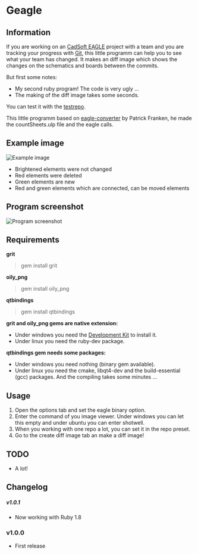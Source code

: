 # Geagle

## Information
If you are working on an [CadSoft EAGLE](http://www.cadsoftusa.com/eagle-pcb-design-software/) project with a team and you are tracking your progress with [Git](http://git-scm.com/), this little programm can help you to see what your team has changed. It makes an diff image which shows the changes on the schematics and boards between the commits.

But first some notes:
* My second ruby program! The code is very ugly ...
* The making of the diff image takes some seconds.

You can test it with the [testrepo](https://github.com/hurik/visual-diffs-for-eagle-and-git_testrepo).

This little programm based on [eagle-converter](https://gitorious.org/gitedaous/eagle-converter) by Patrick Franken, he made the countSheets.ulp file and the eagle calls.


## Example image
![Example image](/hurik/geagle/raw/master/example.png)
* Brightened elements were not changed
* Red elements were deleted
* Green elements are new
* Red and green elements which are connected, can be moved elements


## Program screenshot
![Program screenshot](/hurik/geagle/raw/master/screenshot.png)


## Requirements
**grit**
> gem install grit

**oily_png**
> gem install oily_png

**qtbindings**
> gem install qtbindings

**grit and oily_png gems are native extension:**
* Under windows you need the [Development Kit](https://github.com/oneclick/rubyinstaller/wiki/Development-Kit) to install it.
* Under linux you need the ruby-dev package.

**qtbindings gem needs some packages:**
* Under windows you need nothing (binary gem available).
* Under linux you need the cmake, libqt4-dev and the build-essential (gcc) packages. And the compiling takes some minutes ...


## Usage
1. Open the options tab and set the eagle binary option.
1. Enter the command of you image viewer. Under windows you can let this empty and under ubuntu you can enter shotwell.
1. When you working with one repo a lot, you can set it in the repo preset.
1. Go to the create diff image tab an make a diff image!


## TODO
* A lot!


## Changelog
##### v1.0.1
* Now working with Ruby 1.8

### v1.0.0
* First release